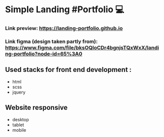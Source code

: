 
# Simple Landing #Portfolio 💻
### Link preview: https://landing-portfolio.github.io 
### Link figma (design taken partly from): https://www.figma.com/file/bksOQloCDr4bgnjsTQxWxX/landing-portfolio?node-id=65%3A0

## Used stacks for front end development :

- html
- scss
- jquery
  
## Website responsive 
- desktop
- tablet 
- mobile 

